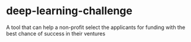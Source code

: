 # deep-learning-challenge
A tool that can help  a non-profit select the applicants for funding with the best chance of success in their ventures
